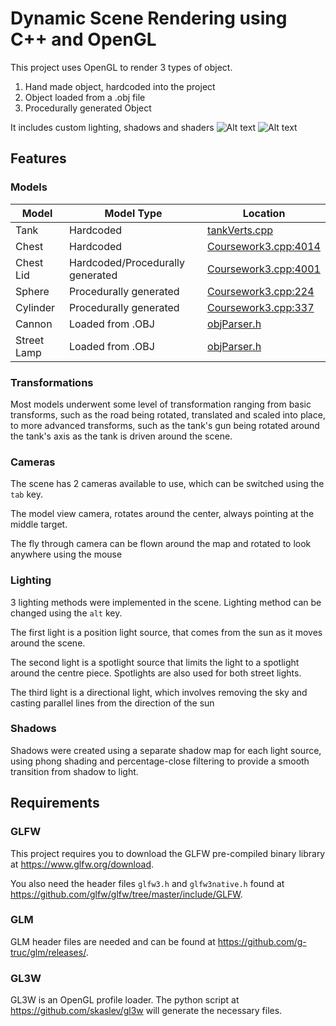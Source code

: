 # Dynamic Scene Rendering using C++ and OpenGL

This project uses OpenGL to render 3 types of object.
1) Hand made object, hardcoded into the project
2) Object loaded from a .obj file
3) Procedurally generated Object

It includes custom lighting, shadows and shaders
![Alt text](Coursework3/Coursework3/Assets/image.png)
![Alt text](Coursework3/Coursework3/Assets/image2.png)

## Features

### Models
| Model | Model Type | Location |
|-------|------------|----------|
|Tank   | Hardcoded | [tankVerts.cpp](Coursework3\Coursework3\tankVerts.cpp)|
|Chest | Hardcoded | [Coursework3.cpp:4014](Coursework3\Coursework3\tankVerts.cpp)|
|Chest Lid | Hardcoded/Procedurally generated | [Coursework3.cpp:4001](Coursework3\Coursework3\tankVerts.cpp)|
|Sphere | Procedurally generated | [Coursework3.cpp:224](Coursework3\Coursework3\tankVerts.cpp)|
|Cylinder | Procedurally generated | [Coursework3.cpp:337](Coursework3\Coursework3\tankVerts.cpp)|
|Cannon | Loaded from .OBJ | [objParser.h](include\objParser.h)|
|Street Lamp | Loaded from .OBJ | [objParser.h](include\objParser.h)|

### Transformations
Most models underwent some level of transformation ranging from basic transforms, such as the road being rotated, translated and scaled into place, to more advanced transforms, such as the tank's gun being rotated around the tank's axis as the tank is driven around the scene.

### Cameras

The scene has 2 cameras available to use, which can be switched using the `tab` key. 

The model view camera, rotates around the center, always pointing at the middle target.

The fly through camera can be flown around the map and rotated to look anywhere using the mouse

### Lighting

3 lighting methods were implemented in the scene. Lighting method can be changed using the `alt` key.

The first light is a position light source, that comes from the sun as it moves around the scene.

The second light is a spotlight source that limits the light to a spotlight around the centre piece. Spotlights are also used for both street lights.

The third light is a directional light, which involves removing the sky and casting parallel lines from the direction of the sun

### Shadows

Shadows were created using a separate shadow map for each light source, using phong shading and percentage-close filtering to provide a smooth transition from shadow to light.

## Requirements

### GLFW
This project requires you to download the GLFW pre-compiled binary library at https://www.glfw.org/download.

You also need the header files `glfw3.h` and `glfw3native.h` found at https://github.com/glfw/glfw/tree/master/include/GLFW.

### GLM

GLM header files are needed and can be found at https://github.com/g-truc/glm/releases/.

### GL3W

GL3W is an OpenGL profile loader. The python script at https://github.com/skaslev/gl3w will generate the necessary files.